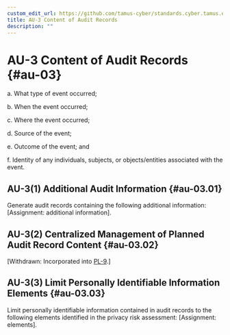 ```yaml
---
custom_edit_url: https://github.com/tamus-cyber/standards.cyber.tamus.edu/tree/main/content/tamus.edu/TAMUS_profile.xml
title: AU-3 Content of Audit Records
description: ""
---
```


# AU-3 Content of Audit Records {#au-03}

a. What type of event occurred;

b. When the event occurred;

c. Where the event occurred;

d. Source of the event;

e. Outcome of the event; and

f. Identity of any individuals, subjects, or objects/entities associated with the event.

## AU-3(1) Additional Audit Information {#au-03.01}

Generate audit records containing the following additional information: [Assignment: additional information].

## AU-3(2) Centralized Management of Planned Audit Record Content {#au-03.02}

[Withdrawn: Incorporated into [PL-9](../pl/pl-09#pl-09).]

## AU-3(3) Limit Personally Identifiable Information Elements {#au-03.03}

Limit personally identifiable information contained in audit records to the following elements identified in the privacy risk assessment: [Assignment: elements].

